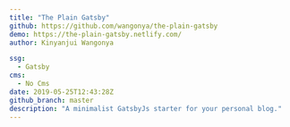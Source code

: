 ```yaml
---
title: "The Plain Gatsby"
github: https://github.com/wangonya/the-plain-gatsby
demo: https://the-plain-gatsby.netlify.com/
author: Kinyanjui Wangonya

ssg:
  - Gatsby
cms:
  - No Cms
date: 2019-05-25T12:43:28Z
github_branch: master
description: "A minimalist GatsbyJs starter for your personal blog."
---
```

